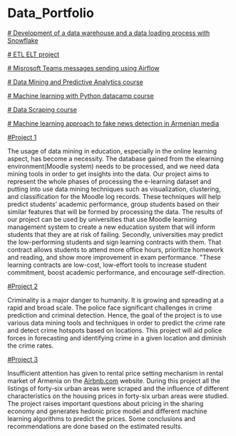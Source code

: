 # Data_Portfolio
[# Development of a data warehouse and a data loading process with Snowflake](https://github.com/Anna-Gaplanyan/Snowflake-project/tree/main)


[# ETL ELT project](https://github.com/Anna-Gaplanyan/ETL-ELT-Project)

[# Misrosoft Teams messages sending using Airflow](https://github.com/Anna-Gaplanyan/Airflow-Project-for-Microsoft-Teams/tree/main)

[# Data Mining and Predictive Analytics course](https://github.com/Anna-Gaplanyan/Data-Mining-and-Predictive-Analytics-)

[# Machine learning with Python datacamp course](https://github.com/Anna-Gaplanyan/Machine-learning-with-Python-datacamp-course-)

[# Data Scraping course](https://github.com/Anna-Gaplanyan/Data-Scraping)


[# Machine learning approach to fake news detection in Armenian media](https://github.com/Anna-Gaplanyan/Thesis.git)

[#Project 1](https://github.com/Anna-Gaplanyan/Data-Mining-and-Predictive-Analytics-/tree/main/Group%20project)

The usage of data mining in education, especially in the online learning aspect, has become a necessity. The
database gained from the elearning environment(Moodle system) needs to be processed, and we need data
mining tools in order to get insights into the data. Our project aims to represent the whole phases of processing
the e-learning dataset and putting into use data mining techniques such as visualization, clustering, and
classification for the Moodle log records. These techniques will help predict students’ academic performance,
group students based on their similar features that will be formed by processing the data. The results of our
project can be used by universities that use Moodle learning management system to create a new education
system that will inform students that they are at risk of failing. Secondly, universities may predict the
low-performing students and sign learning contracts with them. That contract allows students to attend more
office hours, prioritize homework and reading, and show more improvement in exam performance. "These
learning contracts are low-cost, low-effort tools to increase student commitment, boost academic performance,
and encourage self-direction.

[#Project 2](https://github.com/Anna-Gaplanyan/Data-Mining-and-Predictive-Analytics-/tree/main/Data%20Mining%20and%20Predictive%20Analytics%20individual%20project)

Criminality is a major danger to humanity. It is growing and spreading at a rapid and broad scale. The
police face significant challenges in crime prediction and criminal detection. Hence, the goal of the project is
to use various data mining tools and techniques in order to predict the crime rate and detect crime hotspots
based on locations. This project will aid police forces in forecasting and identifying crime in a given location
and diminish the crime rates.

[#Project 3](https://github.com/Anna-Gaplanyan/Data-Scraping/tree/main/Group%20Project)

Insufficient attention has given to rental price setting mechanism in rental market of Armenia on the [Airbnb.com](https://www.airbnb.com/) website. During this project all the listings of forty-six urban areas were scraped and the influence of different characteristics on the housing prices in forty-six urban
areas were studied. The project raises important questions about pricing in the sharing economy and generates
hedonic price model and different machine learning algorithms to predict the prices. Some
conclusions and recommendations are done based on the estimated results.
